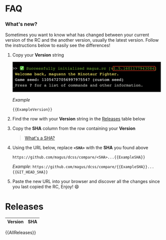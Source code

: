# FAQ

### What's new?

Sometimes you want to know what has changed between your current version
of the RC and the another version, usually the latest version.
Follow the instructions below to easily see the differences!

1. Copy your **Version** string

    ![Example screenshot highlighting magus.rc version string](https://raw.githubusercontent.com/magus/dcss/master/static/version-string-example.dac80c.png)

    _Example_
    ```
    {{ExampleVersion}}
    ```

1. Find the row with your **Version** string in the [Releases](#Releases) table below

1. Copy the **SHA** column from the row containing your **Version**

    > [What's a SHA?](https://docs.github.com/en/free-pro-team@latest/github/getting-started-with-github/github-glossary#commit-id)

1. Using the URL below, replace **`<SHA>`** with the **SHA** you found above

    ```
    https://github.com/magus/dcss/compare/<SHA>...{{ExampleSHA}}
    ```
    _Example_: `https://github.com/magus/dcss/compare/{{ExampleSHA}}...{{GIT_HEAD_SHA}}`

1. Paste the new URL into your browser and discover all the changes since you last copied the RC, Enjoy! 😄


# Releases
| Version  | SHA |
| ------------- | ------------- |
{{AllReleases}}

